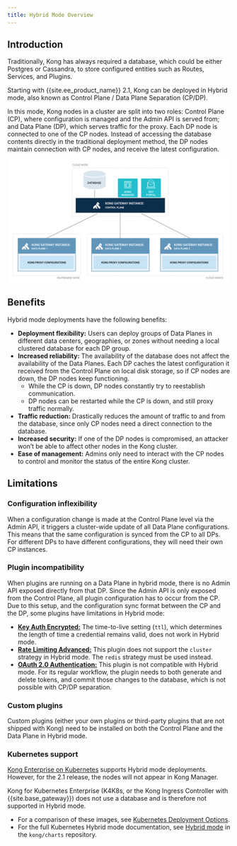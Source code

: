 ```yaml
---
title: Hybrid Mode Overview
---
```


## Introduction
Traditionally, Kong has always required a database, which could be either
Postgres or Cassandra, to store configured entities such as Routes, Services,
and Plugins.

Starting with {{site.ee_product_name}} 2.1, Kong can be deployed in
Hybrid mode, also known as Control Plane / Data Plane Separation (CP/DP).

In this mode, Kong nodes in a cluster are split into two roles: Control Plane
(CP), where configuration is managed and the Admin API is served from; and Data
Plane (DP), which serves traffic for the proxy. Each DP node is connected to one
of the CP nodes. Instead of accessing the database contents directly in the
traditional deployment method, the DP nodes maintain connection with CP nodes,
and receive the latest configuration.

![Hybrid mode topology](/assets/images/docs/ee/deployment/deployment-hybrid-2.png)

## Benefits

Hybrid mode deployments have the following benefits:

* **Deployment flexibility:** Users can deploy groups of Data Planes in
different data centers, geographies, or zones without needing a local clustered
database for each DP group.
* **Increased reliability:** The availability of the database does not affect
the availability of the Data Planes. Each DP caches the latest configuration it
received from the Control Plane on local disk storage, so if CP nodes are down,
the DP nodes keep functioning.  
    * While the CP is down, DP nodes constantly try to reestablish communication.
    * DP nodes can be restarted while the CP is down, and still proxy traffic
    normally.
* **Traffic reduction:** Drastically reduces the amount of traffic to and from
the database, since only CP nodes need a direct connection to the database.
* **Increased security:** If one of the DP nodes is compromised, an attacker
won’t be able to affect other nodes in the Kong cluster.
* **Ease of management:** Admins only need to interact with the CP nodes to
control and monitor the status of the entire Kong cluster.

## Limitations

### Configuration inflexibility
When a configuration change is made at the Control Plane level via the Admin
API, it triggers a cluster-wide update of all Data Plane configurations. This
means that the same configuration is synced from the CP to all DPs. For
different DPs to have different configurations, they will need their own CP
instances.

### Plugin incompatibility
When plugins are running on a Data Plane in hybrid mode, there is no Admin API
exposed directly from that DP. Since the Admin API is only exposed from the
Control Plane, all plugin configuration has to occur from the CP. Due to this
setup, and the configuration sync format between the CP and the DP, some plugins
have limitations in Hybrid mode:

* [**Key Auth Encrypted:**](/hub/kong-inc/key-auth-enc) The time-to-live setting
(`ttl`), which determines the length of time a credential remains valid, does
not work in Hybrid mode.
* [**Rate Limiting Advanced:**](/hub/kong-inc/rate-limiting-advanced)
This plugin does not support the `cluster` strategy in Hybrid mode. The `redis`
strategy must be used instead.
* [**OAuth 2.0 Authentication:**](/hub/kong-inc/oauth2) This plugin is not
compatible with Hybrid mode. For its regular workflow, the plugin needs to both
generate and delete tokens, and commit those changes to the database, which is
not possible with CP/DP separation.

### Custom plugins
Custom plugins (either your own plugins or third-party plugins that are not
shipped with Kong) need to be installed on both the Control Plane and the Data
Plane in Hybrid mode.

### Kubernetes support

[Kong Enterprise on Kubernetes](/enterprise/{{page.kong_version}}/kong-for-kubernetes/install-on-kubernetes)
supports Hybrid mode deployments. However, for the 2.1 release, the nodes
will not appear in Kong Manager.

Kong for Kubernetes Enterprise (K4K8s, or the Kong Ingress Controller with
{{site.base_gateway}}) does not use a database and is therefore not supported in
Hybrid mode.

* For a comparison of these images, see [Kubernetes Deployment Options](/enterprise/{{page.kong_version}}/kong-for-kubernetes/deployment-options).
* For the full Kubernetes Hybrid mode documentation, see [Hybrid mode](https://github.com/Kong/charts/blob/main/charts/kong/README.md#hybrid-mode)
in the `kong/charts` repository.
